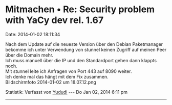 Mitmachen • Re: Security problem with YaCy dev rel. 1.67
========================================================

Date: 2014-01-02 18:11:34

Nach dem Update auf die neueste Version über den Debian Paketmanager
bekomme ich unter Verwendung von stunnel keinen Zugriff auf meinen Peer
über die Domain mehr.\
Ich muss manuell über die IP und den Standardport gehen dann klappts
noch.\
Mit stunnel leite ich Anfragen von Port 443 auf 8090 weiter.\
Ich denke mal das hängt mit dem Fix zusammen.\
Bildschirmfoto 2014-01-02 um 18.07.12.png

Statistik: Verfasst von
[Yududi](http://forum.yacy-websuche.de/memberlist.php?mode=viewprofile&u=9077)
--- Do Jan 02, 2014 6:11 pm

------------------------------------------------------------------------
